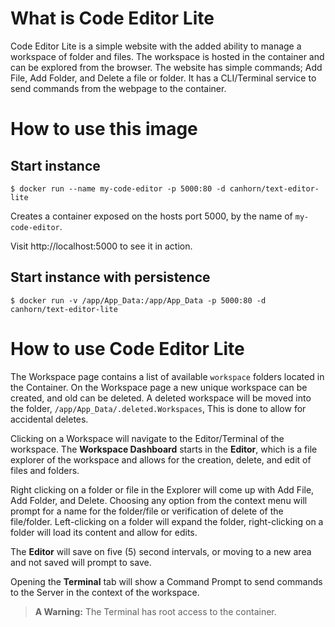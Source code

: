 # What is Code Editor Lite

Code Editor Lite is a simple website with the added ability to manage a workspace of folder and files. The workspace is hosted in the container and can be explored from the browser. The website has simple commands; Add File, Add Folder, and Delete a file or folder. It has a CLI/Terminal service to send commands from the webpage to the container.

# How to use this image

## Start instance

```
$ docker run --name my-code-editor -p 5000:80 -d canhorn/text-editor-lite
```

Creates a container exposed on the hosts port 5000, by the name of `my-code-editor`.

Visit http://localhost:5000 to see it in action.

## Start instance with persistence

```
$ docker run -v /app/App_Data:/app/App_Data -p 5000:80 -d canhorn/text-editor-lite
```

# How to use Code Editor Lite

The Workspace page contains a list of available `workspace` folders located in the Container. On the Workspace page a new unique workspace can be created, and old can be deleted. A deleted workspace will be moved into the folder, `/app/App_Data/.deleted.Workspaces`, This is done to allow for accidental deletes.

Clicking on a Workspace will navigate to the Editor/Terminal of the workspace. The **Workspace Dashboard** starts in the **Editor**, which is a file explorer of the workspace and allows for the creation, delete, and edit of files and folders. 

Right clicking on a folder or file in the Explorer will come up with Add File, Add Folder, and Delete. Choosing any option from the context menu will prompt for a name for the folder/file or verification of delete of the file/folder. Left-clicking on a folder will expand the folder, right-clicking on a folder will load its content and allow for edits. 

The **Editor** will save on five (5) second intervals, or moving to a new area and not saved will prompt to save.

Opening the **Terminal** tab will show a Command Prompt to send commands to the Server in the context of the workspace.

> **A Warning:** The Terminal has root access to the container.
